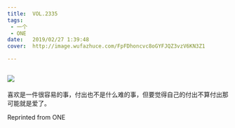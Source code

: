```yaml
---
title:	VOL.2335
tags:
 - 一个
 - ONE
date:	2019/02/27 1:39:48
cover:	http://image.wufazhuce.com/FpFDhoncvc8oGYFJQZ3vzV6KN3Z1

---
```

![](http://image.wufazhuce.com/FpFDhoncvc8oGYFJQZ3vzV6KN3Z1)
---

喜欢是一件很容易的事，付出也不是什么难的事，但要觉得自己的付出不算付出那可能就是爱了。
 
Reprinted from ONE
